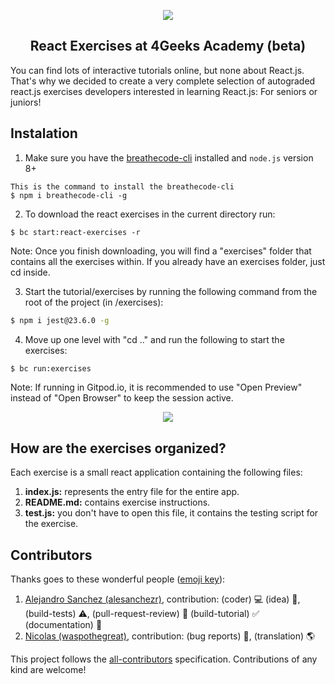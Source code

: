 <p align="center">
  <img src="https://assets.breatheco.de/apis/img/images.php?blob&random&cat=icon&tags=4geeks,128">
</p>

<p>
    <h2 align="center"> React Exercises at 4Geeks Academy (beta) </h2>
</p>

You can find lots of interactive tutorials online, but none about React.js. That's why we decided to create a very complete selection of autograded react.js exercises developers interested in learning React.js: For seniors or juniors!

## Instalation

1) Make sure you have the [breathecode-cli](https://github.com/breatheco-de/breathecode-cli) installed and `node.js` version 8+
```
This is the command to install the breathecode-cli
$ npm i breathecode-cli -g
```

2) To download the react exercises in the current directory run:
```
$ bc start:react-exercises -r
```

Note: Once you finish downloading, you will find a "exercises" folder that contains all the exercises within. If you already have an exercises folder, just cd inside.

3) Start the tutorial/exercises by running the following command from the root of the project (in /exercises):

```sh
$ npm i jest@23.6.0 -g
```

4) Move up one level with "cd .." and run the following to start the exercises:

```sh
$ bc run:exercises
```

Note: If running in Gitpod.io, it is recommended to use "Open Preview" instead of "Open Browser" to keep the session active.

<p align="center">
  <img src="https://raw.githubusercontent.com/4GeeksAcademy/react-exercises/master/preview.gif">
</p>

## How are the exercises organized?

Each exercise is a small react application containing the following files:

1. **index.js:** represents the entry file for the entire app.
2. **README.md:** contains exercise instructions.
3. **test.js:** you don't have to open this file, it contains the testing script for the exercise.

## Contributors

Thanks goes to these wonderful people ([emoji key](https://github.com/kentcdodds/all-contributors#emoji-key)):

1. [Alejandro Sanchez (alesanchezr)](https://github.com/alesanchezr), contribution: (coder) :computer: (idea) 🤔, (build-tests) :warning:, (pull-request-review) :eyes: (build-tutorial) :white_check_mark: (documentation) :book:
2. [Nicolas (waspothegreat)](https://github.com/waspothegreat), contribution: (bug reports) :bug:, (translation) :earth_americas:

This project follows the
[all-contributors](https://github.com/kentcdodds/all-contributors)
specification. Contributions of any kind are welcome!
